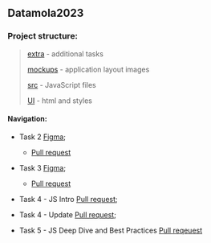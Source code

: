 ## Datamola2023
### Project structure:
> [extra](https://github.com/KatrinSha/datamola2023/tree/main/extraTask) - additional tasks
> 
> [mockups](https://github.com/KatrinSha/datamola2023/tree/main/mockups) - application layout images
> 
> [src](https://github.com/KatrinSha/datamola2023/tree/main/src) - JavaScript files
> 
> [UI](https://github.com/KatrinSha/datamola2023/tree/main/UI) - html and styles
#### Navigation:
* Task 2 [Figma](<https://www.figma.com/file/OJFBjYSI1lBkOCKt2FZEN0/DATAMOLA-JS-TASK-MANAGER?node-id=2%3A5&t=ulYOppPiEajQR3Kx-0gi>);
   + [Pull request](https://github.com/KatrinSha/datamola2023/pull/2/)

* Task 3 [Figma](<https://www.figma.com/file/4ydUHOfwEMkatQvyjhmdFU/DATAMOLA-JS-TASK-MANAGER-Version2?node-id=509%3A2519&t=HIab3Y1NFKyiTSgw-0>);
   + [Pull request](https://github.com/KatrinSha/datamola2023/pull/5)


* Task 4 - JS Intro [Pull request](https://github.com/KatrinSha/datamola2023/pull/6);
* Task 4 - Update [Pull request](https://github.com/KatrinSha/datamola2023/pull/7);
* Task 5 - JS Deep Dive and Best Practices [Pull reqeuest](https://github.com/KatrinSha/datamola2023/pull/8)